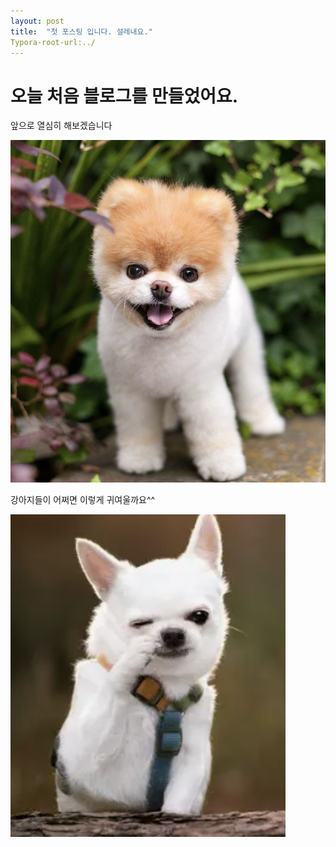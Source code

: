 ```yaml
---
layout: post
title:  "첫 포스팅 입니다. 설레내요."
Typora-root-url:../
---
```


# 오늘 처음 블로그를 만들었어요.
앞으로 열심히 해보겠습니다

![image-20241010002439495](/2024-10-09-first/image-20241010002439495.png)

강아지들이 어쩌면 이렇게 귀여울까요^^

![image-20241010002509939](/2024-10-09-first/image-20241010002509939.png)
